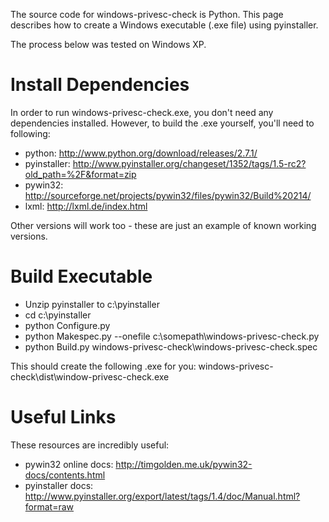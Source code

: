 The source code for windows-privesc-check is Python.  This page describes how to create a Windows executable (.exe file) using pyinstaller.

The process below was tested on Windows XP.

# Install Dependencies #

In order to run windows-privesc-check.exe, you don't need any dependencies installed.  However, to build the .exe yourself, you'll need to following:
  * python: http://www.python.org/download/releases/2.7.1/
  * pyinstaller: http://www.pyinstaller.org/changeset/1352/tags/1.5-rc2?old_path=%2F&format=zip
  * pywin32: http://sourceforge.net/projects/pywin32/files/pywin32/Build%20214/
  * lxml: http://lxml.de/index.html

Other versions will work too - these are just an example of known working versions.

# Build Executable #

  * Unzip pyinstaller to c:\pyinstaller
  * cd c:\pyinstaller
  * python Configure.py
  * python Makespec.py --onefile c:\somepath\windows-privesc-check.py
  * python Build.py windows-privesc-check\windows-privesc-check.spec

This should create the following .exe for you:
windows-privesc-check\dist\window-privesc-check.exe

# Useful Links #

These resources are incredibly useful:
  * pywin32 online docs: http://timgolden.me.uk/pywin32-docs/contents.html
  * pyinstaller docs: http://www.pyinstaller.org/export/latest/tags/1.4/doc/Manual.html?format=raw
